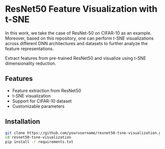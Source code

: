 # ResNet50 Feature Visualization with t-SNE
In this work, we take the case of ResNet-50 on CIFAR-10 as an example. Moreover, based on this repository, one can perform t-SNE visualizations across different DNN architectures and datasets to further analyze the feature representations.


Extract features from pre-trained ResNet50 and visualize using t-SNE dimensionality reduction.

## Features
- Feature extraction from ResNet50
- t-SNE visualization
- Support for CIFAR-10 dataset
- Customizable parameters

## Installation
```bash
git clone https://github.com/yourusername/resnet50-tsne-visualization.git
cd resnet50-tsne-visualization
pip install -r requirements.txt
